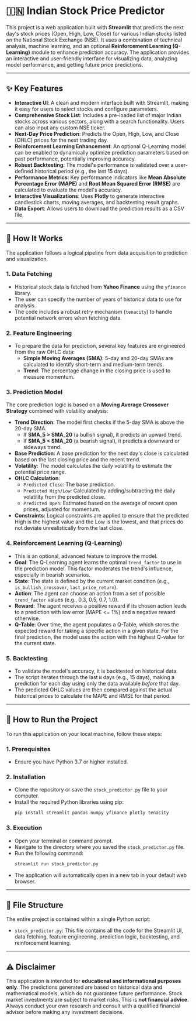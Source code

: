 # 🇮🇳 Indian Stock Price Predictor

This project is a web application built with **Streamlit** that predicts the next day's stock prices (Open, High, Low, Close) for various Indian stocks listed on the National Stock Exchange (NSE). It uses a combination of technical analysis, machine learning, and an optional **Reinforcement Learning (Q-Learning)** module to enhance prediction accuracy. The application provides an interactive and user-friendly interface for visualizing data, analyzing model performance, and getting future price predictions.

***

## ✨ Key Features

-   **Interactive UI**: A clean and modern interface built with Streamlit, making it easy for users to select stocks and configure parameters.
-   **Comprehensive Stock List**: Includes a pre-loaded list of major Indian stocks across various sectors, along with a search functionality. Users can also input any custom NSE ticker.
-   **Next-Day Price Prediction**: Predicts the Open, High, Low, and Close (OHLC) prices for the next trading day.
-   **Reinforcement Learning Enhancement**: An optional Q-Learning model can be enabled to dynamically optimize prediction parameters based on past performance, potentially improving accuracy.
-   **Robust Backtesting**: The model's performance is validated over a user-defined historical period (e.g., the last 15 days).
-   **Performance Metrics**: Key performance indicators like **Mean Absolute Percentage Error (MAPE)** and **Root Mean Squared Error (RMSE)** are calculated to evaluate the model's accuracy.
-   **Interactive Visualizations**: Uses **Plotly** to generate interactive candlestick charts, moving averages, and backtesting result graphs.
-   **Data Export**: Allows users to download the prediction results as a CSV file.



***

## 🧠 How It Works

The application follows a logical pipeline from data acquisition to prediction and visualization.

### 1. Data Fetching
-   Historical stock data is fetched from **Yahoo Finance** using the `yfinance` library.
-   The user can specify the number of years of historical data to use for analysis.
-   The code includes a robust retry mechanism (`tenacity`) to handle potential network errors when fetching data.

### 2. Feature Engineering
-   To prepare the data for prediction, several key features are engineered from the raw OHLC data:
    -   **Simple Moving Averages (SMA)**: 5-day and 20-day SMAs are calculated to identify short-term and medium-term trends.
    -   **Trend**: The percentage change in the closing price is used to measure momentum.

### 3. Prediction Model
The core prediction logic is based on a **Moving Average Crossover Strategy** combined with volatility analysis:
-   **Trend Direction**: The model first checks if the 5-day SMA is above the 20-day SMA.
    -   If **SMA_5 > SMA_20** (a bullish signal), it predicts an upward trend.
    -   If **SMA_5 < SMA_20** (a bearish signal), it predicts a downward or sideways trend.
-   **Base Prediction**: A base prediction for the next day's close is calculated based on the last closing price and the recent trend.
-   **Volatility**: The model calculates the daily volatility to estimate the potential price range.
-   **OHLC Calculation**:
    -   `Predicted Close`: The base prediction.
    -   `Predicted High/Low`: Calculated by adding/subtracting the daily volatility from the predicted close.
    -   `Predicted Open`: Estimated based on the average of recent open prices, adjusted for momentum.
-   **Constraints**: Logical constraints are applied to ensure that the predicted High is the highest value and the Low is the lowest, and that prices do not deviate unrealistically from the last close.

### 4. Reinforcement Learning (Q-Learning)
-   This is an optional, advanced feature to improve the model.
-   **Goal**: The Q-Learning agent learns the optimal `trend_factor` to use in the prediction model. This factor moderates the trend's influence, especially in bearish scenarios.
-   **State**: The state is defined by the current market condition (e.g., `is_bullish_crossover`, `last_price_return`).
-   **Action**: The agent can choose an action from a set of possible `trend_factor` values (e.g., 0.3, 0.5, 0.7, 1.0).
-   **Reward**: The agent receives a positive reward if its chosen action leads to a prediction with low error (MAPE <= 1%) and a negative reward otherwise.
-   **Q-Table**: Over time, the agent populates a Q-Table, which stores the expected reward for taking a specific action in a given state. For the final prediction, the model uses the action with the highest Q-value for the current state.

### 5. Backtesting
-   To validate the model's accuracy, it is backtested on historical data.
-   The script iterates through the last `N` days (e.g., 15 days), making a prediction for each day using only the data available *before* that day.
-   The predicted OHLC values are then compared against the actual historical prices to calculate the MAPE and RMSE for that period.

***

## 🚀 How to Run the Project

To run this application on your local machine, follow these steps:

### 1. Prerequisites
-   Ensure you have Python 3.7 or higher installed.

### 2. Installation
-   Clone the repository or save the `stock_predictor.py` file to your computer.
-   Install the required Python libraries using pip:
    ```bash
    pip install streamlit pandas numpy yfinance plotly tenacity
    ```

### 3. Execution
-   Open your terminal or command prompt.
-   Navigate to the directory where you saved the `stock_predictor.py` file.
-   Run the following command:
    ```bash
    streamlit run stock_predictor.py
    ```
-   The application will automatically open in a new tab in your default web browser.

***

## 📂 File Structure

The entire project is contained within a single Python script:

-   `stock_predictor.py`: This file contains all the code for the Streamlit UI, data fetching, feature engineering, prediction logic, backtesting, and reinforcement learning.

***

## ⚠️ Disclaimer

This application is intended for **educational and informational purposes only**. The predictions generated are based on historical data and mathematical models, which do not guarantee future performance. Stock market investments are subject to market risks. This is **not financial advice**. Always conduct your own research and consult with a qualified financial advisor before making any investment decisions.

